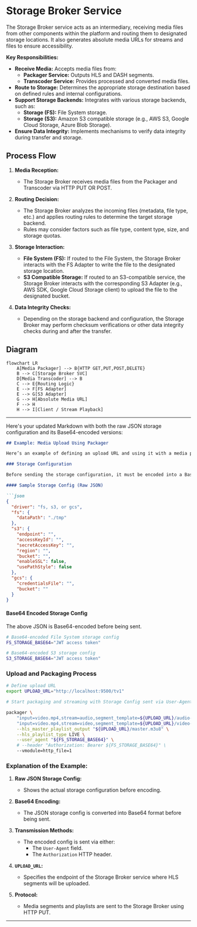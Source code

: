 # Storage Broker Service

The Storage Broker service acts as an intermediary, receiving media files from other components within the platform and routing them to designated storage locations. It also generates absolute media URLs for streams and files to ensure accessibility.

**Key Responsibilities:**

* **Receive Media:** Accepts media files from:
    * **Packager Service:** Outputs HLS and DASH segments.
    * **Transcoder Service:** Provides processed and converted media files.
* **Route to Storage:** Determines the appropriate storage destination based on defined rules and internal configurations.
* **Support Storage Backends:** Integrates with various storage backends, such as:
    * **Storage (FS):** File System storage.
    * **Storage (S3):** Amazon S3 compatible storage (e.g., AWS S3, Google Cloud Storage, Azure Blob Storage).
* **Ensure Data Integrity:** Implements mechanisms to verify data integrity during transfer and storage.

## Process Flow

1. **Media Reception:**
    * The Storage Broker receives media files from the Packager and Transcoder via HTTP PUT OR POST.

2. **Routing Decision:**
    * The Storage Broker analyzes the incoming files (metadata, file type, etc.) and applies routing rules to determine the target storage backend.
    * Rules may consider factors such as file type, content type, size, and storage quotas.

3. **Storage Interaction:**
    * **File System (FS):** If routed to the File System, the Storage Broker interacts with the FS Adapter to write the file to the designated storage location.
    * **S3 Compatible Storage:** If routed to an S3-compatible service, the Storage Broker interacts with the corresponding S3 Adapter (e.g., AWS SDK, Google Cloud Storage client) to upload the file to the designated bucket.

4. **Data Integrity Checks:**
    * Depending on the storage backend and configuration, the Storage Broker may perform checksum verifications or other data integrity checks during and after the transfer.

## Diagram

```mermaid
flowchart LR
    A[Media Packager] --> B{HTTP GET,PUT,POST,DELETE}
    B --> C[Storage Broker SVC]
    D[Media Transcoder] --> B
    C --> E{Routing Logic}
    E --> F[FS Adapter]
    E --> G[S3 Adapter]
    G --> H[Absolute Media URL]
    F --> H
    H --> I[Client / Stream Playback]
```

---

Here's your updated Markdown with both the raw JSON storage configuration and its Base64-encoded versions:

```md
## Example: Media Upload Using Packager

Here’s an example of defining an upload URL and using it with a media packager to stream HLS segments to the **Storage Broker**.

### Storage Configuration

Before sending the storage configuration, it must be encoded into a Base64 string and included in the `User-Agent` or `Authorization` header.

#### Sample Storage Config (Raw JSON)

```json
{
  "driver": "fs, s3, or gcs",
  "fs": {
    "dataPath": "./tmp"
  },
  "s3": {
    "endpoint": "",
    "accessKeyId": "",
    "secretAccessKey": "",
    "region": "",
    "bucket": "",
    "enableSSL": false,
    "usePathStyle": false
  },
  "gcs": {
    "credentialsFile": "",
    "bucket": ""
  }
}
```

#### Base64 Encoded Storage Config

The above JSON is Base64-encoded before being sent.

```bash
# Base64-encoded File System storage config
FS_STORAGE_BASE64="JWT access token"

# Base64-encoded S3 storage config
S3_STORAGE_BASE64="JWT access token"
```

### Upload and Packaging Process

```bash
# Define upload URL
export UPLOAD_URL="http://localhost:9500/tv1"

# Start packaging and streaming with Storage Config sent via User-Agent or HTTP Header

packager \
    "input=video.mp4,stream=audio,segment_template=${UPLOAD_URL}/audio-\$Number\$.aac,playlist_name=audio.m3u8" \
    "input=video.mp4,stream=video,segment_template=${UPLOAD_URL}/video-\$Number\$.ts,playlist_name=video.m3u8" \
    --hls_master_playlist_output "${UPLOAD_URL}/master.m3u8" \
    --hls_playlist_type LIVE \
    --user_agent "${FS_STORAGE_BASE64}" \
    # --header "Authorization: Bearer ${FS_STORAGE_BASE64}" \
    --vmodule=http_file=1
```

### Explanation of the Example:

1. **Raw JSON Storage Config:**
   - Shows the actual storage configuration before encoding.

2. **Base64 Encoding:**
   - The JSON storage config is converted into Base64 format before being sent.

3. **Transmission Methods:**
   - The encoded config is sent via either:
     - The `User-Agent` field.
     - The `Authorization` HTTP header.

4. **`UPLOAD_URL`:**
   - Specifies the endpoint of the Storage Broker service where HLS segments will be uploaded.

5. **Protocol:**
   - Media segments and playlists are sent to the Storage Broker using HTTP PUT.

---
